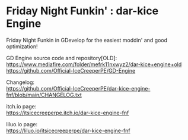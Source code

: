 # Friday Night Funkin' : dar-kice Engine
 Friday Night Funkin in GDevelop for the easiest moddin' and good optimization!  
 
 GD Engine source code and repository[OLD]:  
 https://www.mediafire.com/folder/mefrk11nxwyz2/dar-kice+engine+old  
 https://github.com/Official-IceCreeperPE/GD-Engine
 
 Changelog:  
 https://github.com/Official-IceCreeperPE/dar-kice-engine-fnf/blob/main/CHANGELOG.txt

 itch.io page:  
 https://itsicecreeperpe.itch.io/dar-kice-engine-fnf

 liluo.io page:  
 https://liluo.io/itsicecreeperpe/dar-kice-engine-fnf
